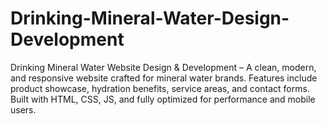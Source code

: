 # Drinking-Mineral-Water-Design-Development
Drinking Mineral Water Website Design &amp; Development – A clean, modern, and responsive website crafted for mineral water brands. Features include product showcase, hydration benefits, service areas, and contact forms. Built with HTML, CSS, JS, and fully optimized for performance and mobile users.
